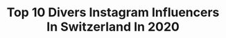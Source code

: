 ---
title: Top 10 Divers Instagram Influencers In Switzerland In 2020
description: >-
  Find top divers Instagram influencers in Switzerland in 2020. Most popular hashtags: #love #switzerland #swiss #amazing.
platform: Instagram
hits: 29
text_top: See the most popular Instagram accounts on inBeat.
text_bottom: Our platform holds 29 Instagram influencers like this in Switzerland for you to connect with.
profiles:
  - username: "divetascha"
    fullname: >-
      Natascha Leisi
    bio: >-
      🌊 Water Adventures 🖤 Master Scuba Diver Trainer 🧜🏼‍♀️ PADI Freediver Instructor Ⓥ Plant powered ➳ Switzerland OrcaTorch Ambassador
    location: "Switzerland"
    followers: 6875
    engagement: 1132
    commentsToLikes: 0.034714
    id: ckap2r8lpzywx0i78cmh175qi
    verified: false
    hashtags: "#nobluenogreen, #waterlovers, #waterworld, #marinedebris"
  - username: "itsmarionreber"
    fullname: >-
      M A R I O N
    bio: >-
      TikTok @ marionreber YouTube @ itsmarionreber your future Actress, digital entrepreneur and diverse clothing hanger
    location: "Switzerland"
    followers: 50305
    engagement: 233
    commentsToLikes: 0.100588
    id: ck5zu9dni1xee0i14mh59gylk
    verified: false
    hashtags: "#lovewhatyoudo, #mixedgirlsdoitbetter, #swissmodel, #mixedgirl"
  - username: "sarah_underwater"
    fullname: >-
      S A R A H | سارة🇨🇭
    bio: >-
      Scuba Diving Instructor 🐙| Wanderess🧭 | Aqaba, Jordan🇯🇴 @diverse_divers __________________________________ 《Stay wild, ocean child》 🌊
    location: "Switzerland"
    followers: 7248
    engagement: 801
    commentsToLikes: 0.017916
    id: ck15u9445m0yp0i19xkejgtit
    verified: false
    hashtags: "#travelgram, #dametraveler, #wander, #girlsthatscuba"
  - username: "garinho_photography"
    fullname: >-
      Role
    bio: >-
      🇨🇭 Berne Loving nature, music and travelling! My specialty: Diversity! 🌱🌻🌅🛫⛳️ All pics by myself (Iphone Xs / Lumix DC-FZ82)
    location: "Switzerland"
    followers: 11840
    engagement: 967
    commentsToLikes: 0.042964
    id: ck9haylzrelxg0j787px0k6ly
    verified: false
    hashtags: "#getoutstayout, #myswitzerland, #passionpassport, #inlovewithswitzerland"
  - username: "vedralan"
    fullname: >-
      Anna Vedralová
    bio: >-
      Education-Animals-Entomology veg food🌱 free/scuba-diver💙 Biology student🦂 Roller derby Traveler[Philipphines,Srilanka,Hawaii, Indonesia,Seychelles]
    location: "Switzerland"
    followers: 17804
    engagement: 1095
    commentsToLikes: 0.005537
    id: ck0ub9zdke6a90i19kl5uwjvc
    verified: false
    hashtags: "#interesting, #mermaid, #naturelover, #zvire"
  - username: "itz_fabienne"
    fullname: >-
      FABIENNE
    bio: >-
      📍Basel 💍Wifey 🧩 #autismmom 👱🏼‍♀️👦🏼 Mom of two 2005/2017 ⚪️Momlife,Travel,Fashion 💌 itzfabienne@gmail.com 6
    location: "Switzerland"
    followers: 13162
    engagement: 693
    commentsToLikes: 0.248298
    id: ck0u9tisean590i19onj5aj5i
    verified: false
    hashtags: "#swissblogger, #americanstyle, #ig, #momswithcameras"
  - username: "callherpaprika"
    fullname: >-
      PAPRIKA | Drag Queen
    bio: >-
      👑 Miss HEAVEN 💞 Miss CONGENIALITY 🇨🇭 based in SWITZERLAND 📩 BOOKINGS: callherpaprika@gmail.com 📰 Media ⬇️
    location: "Switzerland"
    followers: 2791
    engagement: 2319
    commentsToLikes: 0.065476
    id: ck6tuh73mgbl20j71w8u3houw
    verified: false
    hashtags: "#dragmakeup, #instadrag, #astronaut, #gaypride"
  - username: "swiss_made_obsession"
    fullname: >-
      Swiss Made Obsession
    bio: >-
      Mr. and Mrs. totally obsessed with Swiss made timepieces. 🇺🇸 living in 🇳🇱 ⌚️ #Rolex ⌚️ #Tudor ⌚️ #Omega ⌚️ #Breitling ⌚️ #Panerai
    location: "Switzerland"
    followers: 7329
    engagement: 668
    commentsToLikes: 0.085536
    id: ck8t8nbhal2n70j78f094m2r1
    verified: false
    hashtags: "#wristwatchcheck, #toolwatchfriday, #watchfan, #travelingtimepiece"
  - username: "jonny__fischer"
    fullname: >-
      Jonny Fischer
    bio: >-
      Comedian @cabaretdivertimento 🎭 CEO @zenmove_official 💪🏽
    location: "Switzerland"
    followers: 73613
    engagement: 752
    commentsToLikes: 0.018006
    id: ck6trmkkkzutq0j712z7rbuoq
    verified: true
    hashtags: "#relax, #gaycouple, #capetown, #stayathome"
  - username: "redbullbe"
    fullname: >-
      Red Bull Belgium
    bio: >-
      #GivesYouWings
    location: "Switzerland"
    followers: 47297
    engagement: 110
    commentsToLikes: 0.009080
    id: ck0u9gi9v9qg70i191gwm2doa
    verified: true
    hashtags: "#stayfit, #motorsports, #redbullracing, #redbull"
---
